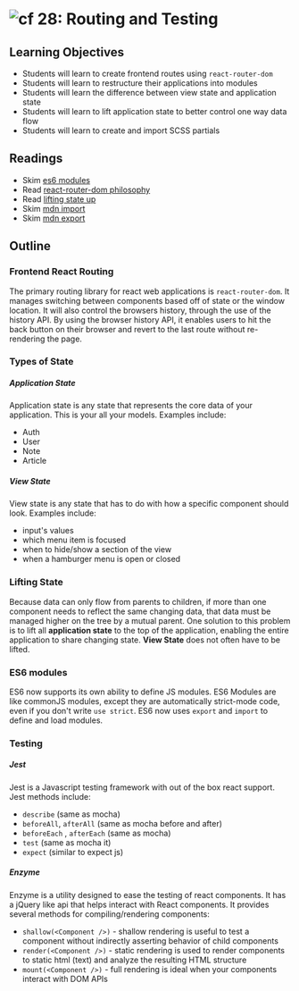 ![cf](http://i.imgur.com/7v5ASc8.png) 28: Routing and Testing
===

## Learning Objectives
* Students will learn to create frontend routes using `react-router-dom`
* Students will learn to restructure their applications into modules
* Students will learn the difference between view state and application state
* Students will learn to lift application state to better control one way data flow
* Students will learn to create and import SCSS partials

## Readings
* Skim [es6 modules](https://hacks.mozilla.org/2015/08/es6-in-depth-modules/)
* Read [react-router-dom philosophy](https://reacttraining.com/react-router/web/guides/philosophy)
* Read [lifting state up](https://facebook.github.io/react/docs/lifting-state-up.html)
* Skim [mdn import](https://developer.mozilla.org/en-US/docs/Web/JavaScript/Reference/Statements/import)
* Skim [mdn export](https://developer.mozilla.org/en-US/docs/Web/JavaScript/Reference/Statements/export)

## Outline

### Frontend React Routing
The primary routing library for react web applications is `react-router-dom`. It manages switching between components based off of state or the window location.  It will also control the browsers history, through the use of the history API. By using the browser history API, it enables users to hit the back button on their browser and revert to the last route without re-rendering the page.

### Types of State

##### Application State
Application state is any state that represents the core data of your application. This is your all your models. Examples include:  
* Auth
* User
* Note
* Article

##### View State
View state is any state that has to do with how a specific component should look. Examples include:  
* input's values
* which menu item is focused
* when to hide/show a section of the view
* when  a hamburger menu is open or closed

### Lifting State
Because data can only flow from parents to children, if more than one component needs to reflect the same changing data, that data must be managed higher on the tree by a mutual parent. One solution to this problem is to lift all **application state** to the top of the application, enabling the entire application to share changing state. **View State** does not often have to be lifted.

### ES6 modules
ES6 now supports its own ability to define JS modules. ES6 Modules are like commonJS modules, except they are automatically strict-mode code, even if you don't write `use strict`. ES6 now uses `export` and `import` to define and load modules.

### Testing

##### Jest
Jest is a Javascript testing framework with out of the box react support. Jest methods include:
* `describe` (same as mocha)
* `beforeAll`, `afterAll` (same as mocha before and after)
* `beforeEach` , `afterEach` (same as mocha)
* `test` (same as mocha it)
* `expect` (similar to expect js)

##### Enzyme
Enzyme is a utility designed to ease the testing of react components. It has a jQuery like api that helps interact with React components. It provides several methods for compiling/rendering components:
* `shallow(<Component />)` - shallow rendering is useful to test a component without indirectly asserting behavior of child components
* `render(<Component />)` - static rendering is used to render components to static html (text) and analyze the resulting HTML structure
* `mount(<Component />)` - full rendering is ideal when your components interact with DOM APIs
